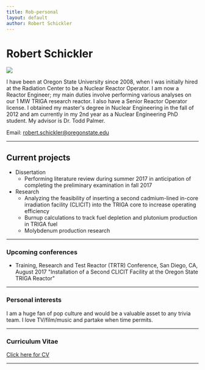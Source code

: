 ```yaml
---
title: Rob-personal
layout: default
author: Robert Schickler
---
```

Robert Schickler
================================
<img src="/images/schickler.jpg">

I have been at Oregon State University since 2008, when I was initially hired at the Radiation Center to be a Nuclear Reactor Operator.  I am now a Reactor Engineer; my main duties involve performing various analyses on our 1 MW TRIGA research reactor.  I also have a Senior Reactor Operator license.  I obtained my master's degree in Nuclear Engineering in the fall of 2012 and am currently in my 2nd year as a Nuclear Engineering PhD student.  My advisor is Dr. Todd Palmer.

Email: <a href="mailto:robert.schickler@oregonstate.edu" target="top"> robert.schickler@oregonstate.edu </a>

***

## Current projects

* Dissertation
  * Performing literature review during summer 2017 in anticipation of completing the preliminary examination in fall 2017
* Research
  * Analyzing the feasibility of inserting a second cadmium-lined in-core irradiation facility (CLICIT) into the TRIGA core to increase operating efficiency
  * Burnup calculations to track fuel depletion and plutonium production in TRIGA fuel
  * Molybdenum production research

***

### Upcoming conferences

* Training, Research and Test Reactor (TRTR) Conference, San Diego, CA, August 2017
  "Installation of a Second CLICIT Facility at the Oregon State TRIGA Reactor"

***

### Personal interests
I am a huge fan of pop culture and would be a valuable asset to any trivia team.  I love TV/film/music and partake when time permits.

***

### Curriculum Vitae

<a href="{{ site.url }}users/schicklr/files/schicklerCV.pdf">Click here for CV</a>

***
